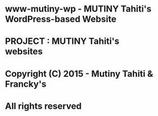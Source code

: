 # www-mutiny-wp - MUTINY Tahiti's WordPress-based Website
#
# PROJECT : MUTINY Tahiti's websites
#
# Copyright (C) 2015 - Mutiny Tahiti & Francky's
# All rights reserved

